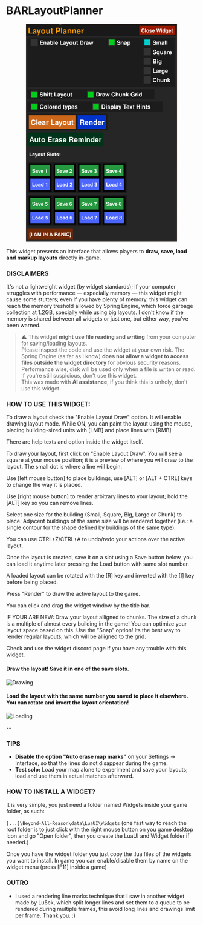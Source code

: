 # BARLayoutPlanner

<p align="center">
  <img src="images/gui.png" width="400" alt="GUI">
</p>

This widget presents an interface that allows players to **draw, save, load and markup layouts** directly in-game.


### DISCLAIMERS
It's not a lightweight widget (by widget standards); if your computer struggles with performance — especially memory — this widget might cause some stutters; even if you have plenty of memory, this widget can reach the memory treshold allowed by Spring Engine, which force garbage collection at 1.2GB, specially while using big layouts. I don't know if the memory is shared between all widgets or just one, but either way, you've been warned.

> ⚠️ This widget **might use file reading and writing** from your computer for saving/loading layouts.  
> Please inspect the code and use the widget at your own risk. The Spring Engine (as far as I know) **does not allow a widget to access files outside the widget directory** for obvious security reasons. Performance wise, disk will be used only when a file is writen or read. If you're still suspicious, don't use this widget.  
> This was made with **AI assistance**, if you think this is unholy, don't use this widget.

### HOW TO USE THIS WIDGET:
To draw a layout check the "Enable Layout Draw" option. It will enable drawing layout mode. While ON, you can paint the layout using the mouse, placing building-sized units with [LMB] and place lines with [RMB]

There are help texts and option inside the widget itself.

To draw your layout, first click on "Enable Layout Draw". You will see a square at your mouse position; it is a preview of where you will draw to the layout. The small dot is where a line will begin.

Use [left mouse button] to place buildings, use [ALT] or [ALT + CTRL] keys to change the way it is placed.

Use [right mouse button] to render arbitrary lines to your layout; hold the [ALT] key so you can remove lines.

Select one size for the building (Small, Square, Big, Large or Chunk) to place. Adjacent buildings of the same size will be rendered together (i.e.: a single contour for the shape defined by buildings of the same type).

You can use CTRL+Z/CTRL+A to undo/redo your actions over the active layout.

Once the layout is created, save it on a slot using a Save button below, you can load it anytime later pressing the Load button with same slot number.

A loaded layout can be rotated with the [R] key and inverted with the [I] key before being placed.

Press "Render" to draw the active layout to the game.

You can click and drag the widget window by the title bar.



IF YOUR ARE NEW:
    Draw your layout alligned to chunks. The size of a chunk is a multiple of almost every building in the game! You can optimize your layout space based on this.
    Use the "Snap" option! Its the best way to render regular layouts, which will be alligned to the grid.

Check and use the widget discord page if you have any trouble with this widget.

#### Draw the layout! Save it in one of the save slots.


  ![Drawing](https://github.com/noryon/BARLayoutPlanner/blob/main/images/drawing_layout-output.gif)

#### Load the layout with the same number you saved to place it elsewhere. You can rotate and invert the layout orientation!

  ![Loading](https://github.com/noryon/BARLayoutPlanner/blob/main/images/loading_layout-output.gif)
  
--

### TIPS
- **Disable the option "Auto erase map marks"** on your Settings -> Interface, so that the lines do not disappear during the game.
- **Test solo:** Load your map alone to experiment and save your layouts; load and use them in actual matches afterward.

### HOW TO INSTALL A WIDGET?
It is very simple, you just need a folder named Widgets inside your game folder, as such:

```[...]\Beyond-All-Reason\data\LuaUI\Widgets``` (one fast way to reach the root folder is to just click with the right mouse button on you game desktop icon and go "Open folder", then you create the LuaUI and Widget folder if needed.)

Once you have the widget folder you just copy the .lua files of the widgets you want to install.
In game you can enable/disable them by name on the widget menu (press [F11] inside a game)

### OUTRO
- I used a rendering line marks technique that I saw in another widget made by Lu5ck, which split longer lines and set them to a queue to be rendered during multiple frames, this avoid long lines and drawings limit per frame. Thank you. :)
